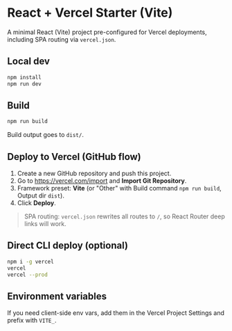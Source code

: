 # React + Vercel Starter (Vite)

A minimal React (Vite) project pre-configured for Vercel deployments, including SPA routing via `vercel.json`.

## Local dev

```bash
npm install
npm run dev
```

## Build

```bash
npm run build
```

Build output goes to `dist/`.

## Deploy to Vercel (GitHub flow)

1. Create a new GitHub repository and push this project.
2. Go to https://vercel.com/import and **Import Git Repository**.
3. Framework preset: **Vite** (or "Other" with Build command `npm run build`, Output dir `dist`).
4. Click **Deploy**.

> SPA routing: `vercel.json` rewrites all routes to `/`, so React Router deep links will work.

## Direct CLI deploy (optional)

```bash
npm i -g vercel
vercel
vercel --prod
```

## Environment variables

If you need client-side env vars, add them in the Vercel Project Settings and prefix with `VITE_`.
